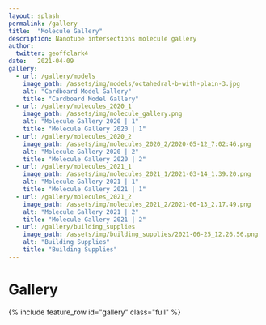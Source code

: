 ```yaml
---
layout: splash
permalink: /gallery
title:  "Molecule Gallery"
description: Nanotube intersections molecule gallery
author:
  twitter: geoffclark4
date:   2021-04-09
gallery:
  - url: /gallery/models
    image_path: /assets/img/models/octahedral-b-with-plain-3.jpg
    alt: "Cardboard Model Gallery"
    title: "Cardboard Model Gallery"
  - url: /gallery/molecules_2020_1
    image_path: /assets/img/molecule_gallery.png
    alt: "Molecule Gallery 2020 | 1"
    title: "Molecule Gallery 2020 | 1"
  - url: /gallery/molecules_2020_2
    image_path: /assets/img/molecules_2020_2/2020-05-12_7:02:46.png
    alt: "Molecule Gallery 2020 | 2"
    title: "Molecule Gallery 2020 | 2"
  - url: /gallery/molecules_2021_1
    image_path: /assets/img/molecules_2021_1/2021-03-14_1.39.20.png
    alt: "Molecule Gallery 2021 | 1"
    title: "Molecule Gallery 2021 | 1"
  - url: /gallery/molecules_2021_2
    image_path: /assets/img/molecules_2021_2/2021-06-13_2.17.49.png
    alt: "Molecule Gallery 2021 | 2"
    title: "Molecule Gallery 2021 | 2"
  - url: /gallery/building_supplies
    image_path: /assets/img/building_supplies/2021-06-25_12.26.56.png
    alt: "Building Supplies"
    title: "Building Supplies"
---
```


# Gallery

{% include feature_row id="gallery" class="full" %}

